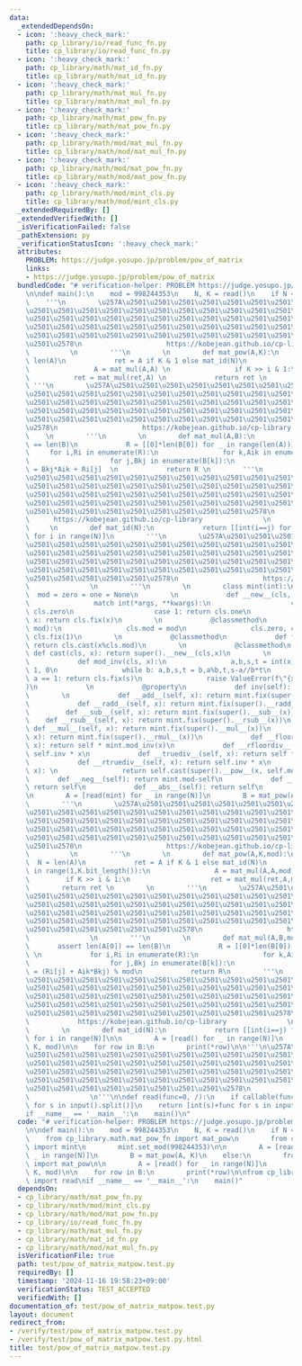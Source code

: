 ```yaml
---
data:
  _extendedDependsOn:
  - icon: ':heavy_check_mark:'
    path: cp_library/io/read_func_fn.py
    title: cp_library/io/read_func_fn.py
  - icon: ':heavy_check_mark:'
    path: cp_library/math/mat_id_fn.py
    title: cp_library/math/mat_id_fn.py
  - icon: ':heavy_check_mark:'
    path: cp_library/math/mat_mul_fn.py
    title: cp_library/math/mat_mul_fn.py
  - icon: ':heavy_check_mark:'
    path: cp_library/math/mat_pow_fn.py
    title: cp_library/math/mat_pow_fn.py
  - icon: ':heavy_check_mark:'
    path: cp_library/math/mod/mat_mul_fn.py
    title: cp_library/math/mod/mat_mul_fn.py
  - icon: ':heavy_check_mark:'
    path: cp_library/math/mod/mat_pow_fn.py
    title: cp_library/math/mod/mat_pow_fn.py
  - icon: ':heavy_check_mark:'
    path: cp_library/math/mod/mint_cls.py
    title: cp_library/math/mod/mint_cls.py
  _extendedRequiredBy: []
  _extendedVerifiedWith: []
  _isVerificationFailed: false
  _pathExtension: py
  _verificationStatusIcon: ':heavy_check_mark:'
  attributes:
    PROBLEM: https://judge.yosupo.jp/problem/pow_of_matrix
    links:
    - https://judge.yosupo.jp/problem/pow_of_matrix
  bundledCode: "# verification-helper: PROBLEM https://judge.yosupo.jp/problem/pow_of_matrix\n\
    \n\ndef main():\n    mod = 998244353\n    N, K = read()\n    if N < 10:\n    \
    \    '''\n        \u257A\u2501\u2501\u2501\u2501\u2501\u2501\u2501\u2501\u2501\
    \u2501\u2501\u2501\u2501\u2501\u2501\u2501\u2501\u2501\u2501\u2501\u2501\u2501\
    \u2501\u2501\u2501\u2501\u2501\u2501\u2501\u2501\u2501\u2501\u2501\u2501\u2501\
    \u2501\u2501\u2501\u2501\u2501\u2501\u2501\u2501\u2501\u2501\u2501\u2501\u2501\
    \u2501\u2501\u2501\u2501\u2501\u2501\u2501\u2501\u2501\u2501\u2501\u2501\u2501\
    \u2501\u2578\n                     https://kobejean.github.io/cp-library     \
    \          \n        '''\n        \n        def mat_pow(A,K):\n            N =\
    \ len(A)\n            ret = A if K & 1 else mat_id(N)\n            for i in range(1,K.bit_length()):\n\
    \                A = mat_mul(A,A) \n                if K >> i & 1:\n         \
    \           ret = mat_mul(ret,A) \n            return ret \n        \n       \
    \ '''\n        \u257A\u2501\u2501\u2501\u2501\u2501\u2501\u2501\u2501\u2501\u2501\
    \u2501\u2501\u2501\u2501\u2501\u2501\u2501\u2501\u2501\u2501\u2501\u2501\u2501\
    \u2501\u2501\u2501\u2501\u2501\u2501\u2501\u2501\u2501\u2501\u2501\u2501\u2501\
    \u2501\u2501\u2501\u2501\u2501\u2501\u2501\u2501\u2501\u2501\u2501\u2501\u2501\
    \u2501\u2501\u2501\u2501\u2501\u2501\u2501\u2501\u2501\u2501\u2501\u2501\u2501\
    \u2578\n                     https://kobejean.github.io/cp-library           \
    \    \n        '''\n        \n        def mat_mul(A,B):\n            assert len(A[0])\
    \ == len(B)\n            R = [[0]*len(B[0]) for _ in range(len(A))] \n       \
    \     for i,Ri in enumerate(R):\n                for k,Aik in enumerate(A[i]):\n\
    \                    for j,Bkj in enumerate(B[k]):\n                        Ri[j]\
    \ = Bkj*Aik + Ri[j]  \n            return R \n        '''\n        \u257A\u2501\
    \u2501\u2501\u2501\u2501\u2501\u2501\u2501\u2501\u2501\u2501\u2501\u2501\u2501\
    \u2501\u2501\u2501\u2501\u2501\u2501\u2501\u2501\u2501\u2501\u2501\u2501\u2501\
    \u2501\u2501\u2501\u2501\u2501\u2501\u2501\u2501\u2501\u2501\u2501\u2501\u2501\
    \u2501\u2501\u2501\u2501\u2501\u2501\u2501\u2501\u2501\u2501\u2501\u2501\u2501\
    \u2501\u2501\u2501\u2501\u2501\u2501\u2501\u2501\u2501\u2578\n               \
    \      https://kobejean.github.io/cp-library               \n        '''\n   \
    \     \n        def mat_id(N):\n            return [[int(i==j) for j in range(N)]\
    \ for i in range(N)]\n        '''\n        \u257A\u2501\u2501\u2501\u2501\u2501\
    \u2501\u2501\u2501\u2501\u2501\u2501\u2501\u2501\u2501\u2501\u2501\u2501\u2501\
    \u2501\u2501\u2501\u2501\u2501\u2501\u2501\u2501\u2501\u2501\u2501\u2501\u2501\
    \u2501\u2501\u2501\u2501\u2501\u2501\u2501\u2501\u2501\u2501\u2501\u2501\u2501\
    \u2501\u2501\u2501\u2501\u2501\u2501\u2501\u2501\u2501\u2501\u2501\u2501\u2501\
    \u2501\u2501\u2501\u2501\u2501\u2578\n                     https://kobejean.github.io/cp-library\
    \               \n        '''\n        \n        class mint(int):\n          \
    \  mod = zero = one = None\n        \n            def __new__(cls, *args, **kwargs):\n\
    \                match int(*args, **kwargs):\n                    case 0: return\
    \ cls.zero\n                    case 1: return cls.one\n                    case\
    \ x: return cls.fix(x)\n        \n            @classmethod\n            def set_mod(cls,\
    \ mod):\n                cls.mod = mod\n                cls.zero, cls.one = cls.cast(0),\
    \ cls.fix(1)\n        \n            @classmethod\n            def fix(cls, x):\
    \ return cls.cast(x%cls.mod)\n        \n            @classmethod\n           \
    \ def cast(cls, x): return super().__new__(cls,x)\n        \n            @classmethod\n\
    \            def mod_inv(cls, x):\n                a,b,s,t = int(x), cls.mod,\
    \ 1, 0\n                while b: a,b,s,t = b,a%b,t,s-a//b*t\n                if\
    \ a == 1: return cls.fix(s)\n                raise ValueError(f\"{x} is not invertible\"\
    )\n            \n            @property\n            def inv(self): return mint.mod_inv(self)\n\
    \        \n            def __add__(self, x): return mint.fix(super().__add__(x))\n\
    \            def __radd__(self, x): return mint.fix(super().__radd__(x))\n   \
    \         def __sub__(self, x): return mint.fix(super().__sub__(x))\n        \
    \    def __rsub__(self, x): return mint.fix(super().__rsub__(x))\n           \
    \ def __mul__(self, x): return mint.fix(super().__mul__(x))\n            def __rmul__(self,\
    \ x): return mint.fix(super().__rmul__(x))\n            def __floordiv__(self,\
    \ x): return self * mint.mod_inv(x)\n            def __rfloordiv__(self, x): return\
    \ self.inv * x\n            def __truediv__(self, x): return self * mint.mod_inv(x)\n\
    \            def __rtruediv__(self, x): return self.inv * x\n            def __pow__(self,\
    \ x): \n                return self.cast(super().__pow__(x, self.mod))\n     \
    \       def __neg__(self): return mint.mod-self\n            def __pos__(self):\
    \ return self\n            def __abs__(self): return self\n        \n        mint.set_mod(998244353)\n\
    \n        A = [read(mint) for _ in range(N)]\n        B = mat_pow(A, K)\n    else:\n\
    \        '''\n        \u257A\u2501\u2501\u2501\u2501\u2501\u2501\u2501\u2501\u2501\
    \u2501\u2501\u2501\u2501\u2501\u2501\u2501\u2501\u2501\u2501\u2501\u2501\u2501\
    \u2501\u2501\u2501\u2501\u2501\u2501\u2501\u2501\u2501\u2501\u2501\u2501\u2501\
    \u2501\u2501\u2501\u2501\u2501\u2501\u2501\u2501\u2501\u2501\u2501\u2501\u2501\
    \u2501\u2501\u2501\u2501\u2501\u2501\u2501\u2501\u2501\u2501\u2501\u2501\u2501\
    \u2501\u2578\n                     https://kobejean.github.io/cp-library     \
    \          \n        '''\n        \n        def mat_pow(A,K,mod):\n          \
    \  N = len(A)\n            ret = A if K & 1 else mat_id(N)\n            for i\
    \ in range(1,K.bit_length()):\n                A = mat_mul(A,A,mod) \n       \
    \         if K >> i & 1:\n                    ret = mat_mul(ret,A,mod) \n    \
    \        return ret \n        \n        '''\n        \u257A\u2501\u2501\u2501\u2501\
    \u2501\u2501\u2501\u2501\u2501\u2501\u2501\u2501\u2501\u2501\u2501\u2501\u2501\
    \u2501\u2501\u2501\u2501\u2501\u2501\u2501\u2501\u2501\u2501\u2501\u2501\u2501\
    \u2501\u2501\u2501\u2501\u2501\u2501\u2501\u2501\u2501\u2501\u2501\u2501\u2501\
    \u2501\u2501\u2501\u2501\u2501\u2501\u2501\u2501\u2501\u2501\u2501\u2501\u2501\
    \u2501\u2501\u2501\u2501\u2501\u2501\u2578\n                     https://kobejean.github.io/cp-library\
    \               \n        '''\n        \n        def mat_mul(A,B,mod):\n     \
    \       assert len(A[0]) == len(B)\n            R = [[0]*len(B[0]) for _ in range(len(A))]\
    \ \n            for i,Ri in enumerate(R):\n                for k,Aik in enumerate(A[i]):\n\
    \                    for j,Bkj in enumerate(B[k]):\n                        Ri[j]\
    \ = (Ri[j] + Aik*Bkj) % mod\n            return R\n        '''\n        \u257A\
    \u2501\u2501\u2501\u2501\u2501\u2501\u2501\u2501\u2501\u2501\u2501\u2501\u2501\
    \u2501\u2501\u2501\u2501\u2501\u2501\u2501\u2501\u2501\u2501\u2501\u2501\u2501\
    \u2501\u2501\u2501\u2501\u2501\u2501\u2501\u2501\u2501\u2501\u2501\u2501\u2501\
    \u2501\u2501\u2501\u2501\u2501\u2501\u2501\u2501\u2501\u2501\u2501\u2501\u2501\
    \u2501\u2501\u2501\u2501\u2501\u2501\u2501\u2501\u2501\u2501\u2578\n         \
    \            https://kobejean.github.io/cp-library               \n        '''\n\
    \        \n        def mat_id(N):\n            return [[int(i==j) for j in range(N)]\
    \ for i in range(N)]\n\n        A = [read() for _ in range(N)]\n        B = mat_pow(A,\
    \ K, mod)\n\n    for row in B:\n        print(*row)\n\n'''\n\u257A\u2501\u2501\
    \u2501\u2501\u2501\u2501\u2501\u2501\u2501\u2501\u2501\u2501\u2501\u2501\u2501\
    \u2501\u2501\u2501\u2501\u2501\u2501\u2501\u2501\u2501\u2501\u2501\u2501\u2501\
    \u2501\u2501\u2501\u2501\u2501\u2501\u2501\u2501\u2501\u2501\u2501\u2501\u2501\
    \u2501\u2501\u2501\u2501\u2501\u2501\u2501\u2501\u2501\u2501\u2501\u2501\u2501\
    \u2501\u2501\u2501\u2501\u2501\u2501\u2501\u2501\u2578\n             https://kobejean.github.io/cp-library\
    \               \n'''\n\ndef read(func=0, /):\n    if callable(func): return [func(s)\
    \ for s in input().split()]\n    return [int(s)+func for s in input().split()]\n\
    if __name__ == '__main__':\n    main()\n"
  code: "# verification-helper: PROBLEM https://judge.yosupo.jp/problem/pow_of_matrix\n\
    \n\ndef main():\n    mod = 998244353\n    N, K = read()\n    if N < 10:\n    \
    \    from cp_library.math.mat_pow_fn import mat_pow\n        from cp_library.math.mod.mint_cls\
    \ import mint\n        mint.set_mod(998244353)\n\n        A = [read(mint) for\
    \ _ in range(N)]\n        B = mat_pow(A, K)\n    else:\n        from cp_library.math.mod.mat_pow_fn\
    \ import mat_pow\n\n        A = [read() for _ in range(N)]\n        B = mat_pow(A,\
    \ K, mod)\n\n    for row in B:\n        print(*row)\n\nfrom cp_library.io.read_func_fn\
    \ import read\nif __name__ == '__main__':\n    main()"
  dependsOn:
  - cp_library/math/mat_pow_fn.py
  - cp_library/math/mod/mint_cls.py
  - cp_library/math/mod/mat_pow_fn.py
  - cp_library/io/read_func_fn.py
  - cp_library/math/mat_mul_fn.py
  - cp_library/math/mat_id_fn.py
  - cp_library/math/mod/mat_mul_fn.py
  isVerificationFile: true
  path: test/pow_of_matrix_matpow.test.py
  requiredBy: []
  timestamp: '2024-11-16 19:58:23+09:00'
  verificationStatus: TEST_ACCEPTED
  verifiedWith: []
documentation_of: test/pow_of_matrix_matpow.test.py
layout: document
redirect_from:
- /verify/test/pow_of_matrix_matpow.test.py
- /verify/test/pow_of_matrix_matpow.test.py.html
title: test/pow_of_matrix_matpow.test.py
---
```

